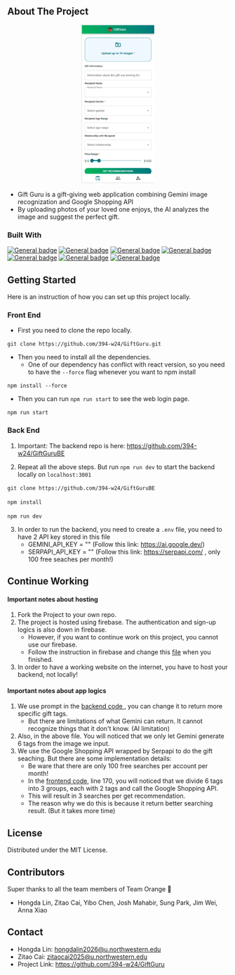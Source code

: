 <!--
*** Thanks for checking out the Best-README-Template. If you have a suggestion
*** that would make this better, please fork the repo and create a pull request
*** or simply open an issue with the tag "enhancement".
*** Don't forget to give the project a star!
*** Thanks again! Now go create something AMAZING! :D
-->

<!-- ABOUT THE PROJECT -->

## About The Project

<p align="center" width="100%">
 <img width="33%" src="https://raw.githubusercontent.com/Hongda-OSU/PicGo-2.3.1/master/img183237.png" />
</p>

- Gift Guru is a gift-giving web application combining Gemini image recognization and Google Shopping API
- By uploading photos of your loved one enjoys, the AI analyzes the image and suggest the perfect gift. 

### Built With

[![General badge](https://img.shields.io/badge/react-%2320232a.svg?style=for-the-badge&logo=react&logoColor=%2361DAFB)](https://shields.io/) [![General badge](https://img.shields.io/badge/HTML5-E34F26?style=for-the-badge&logo=html5&logoColor=white)](https://shields.io/) [![General badge](https://img.shields.io/badge/CSS3-1572B6?style=for-the-badge&logo=css3&logoColor=white)](https://shields.io/) [![General badge](https://img.shields.io/badge/JavaScript-F7DF1E?style=for-the-badge&logo=javascript&logoColor=black)](https://shields.io/) [![General badge](https://img.shields.io/badge/materialui-%230081CB.svg?style=for-the-badge&logo=material-ui&logoColor=white)](https://shields.io/) [![General badge](https://img.shields.io/badge/AWS-%23FF9900.svg?style=for-the-badge&logo=amazon-aws&logoColor=white)](https://shields.io/) [![General badge](https://img.shields.io/badge/firebase-%23039BE5.svg?style=for-the-badge&logo=firebase)](https://shields.io/)

<!-- GETTING STARTED -->

## Getting Started

Here is an instruction of how you can set up this project locally.

### Front End

- First you need to clone the repo locally.

```
git clone https://github.com/394-w24/GiftGuru.git
```

- Then you need to install all the dependencies.
  - One of our dependency has conflict with react version, so you need to have the `--force` flag whenever you want to npm install

```
npm install --force
```

- Then you can run `npm run start` to see the web login page.

```
npm run start
```

### Back End

1. Important: The backend repo is here: https://github.com/394-w24/GiftGuruBE
   
2. Repeat all the above steps. But run `npm run dev` to start the backend locally on `localhost:3001`

```
git clone https://github.com/394-w24/GiftGuruBE

npm install

npm run dev
```

3. In order to run the backend, you need to create a `.env` file, you need to have 2 API key stored in this file
   - GEMINI_API_KEY = "" (Follow this link: https://ai.google.dev/) 
   - SERPAPI_API_KEY = "" (Follow this link: https://serpapi.com/ , only 100 free seaches per month!) 

<!-- USAGE EXAMPLES -->

## Continue Working

#### Important notes about hosting

1. Fork the Project to your own repo.
2. The project is hosted using firebase. The authentication and sign-up logics is also down in firebase.
   - However, if you want to continue work on this project, you cannot use our firebase.
   - Follow the instruction in firebase and change this [file](https://github.com/394-w24/GiftGuru/blob/master/utilities/firebase.js) when you finished.
3. In order to have a working website on the internet, you have to host your backend, not locally! 

#### Important notes about app logics

1. We use prompt in the [backend code ](https://github.com/394-w24/GiftGuruBE/blob/main/routes/gemini.js), you can change it to return more specific gift tags.
   - But there are limitations of what Gemini can return. It cannot recognize things that it don't know. (AI limitation)
2. Also, in the above file. You will noticed that we only let Gemini generate 6 tags from the image we input. 
3. We use the Google Shopping API wrapped by Serpapi to do the gift seaching. But there are some implementation details:
   - Be ware that there are only 100 free searches per account per month!
   - In the [frontend code](https://github.com/394-w24/GiftGuru/blob/master/src/components/homePage/homePage.jsx), line 170, you will noticed that we divide 6 tags into 3 groups, each with 2 tags and call the Google Shopping API.
   - This will result in 3 searches per get recommendation.
   - The reason why we do this is because it return better searching result. (But it takes more time)
   
<!-- ISSUES -->

<!-- ## Known Issues

That's something we should have done, but I won't consider it as a bug. 
No need to clarify any bug for this moment.

1. The Homepage cannot save the local images uploaded, when you go back from the Recommendation page. -->

<!-- LICENSE -->

## License

Distributed under the MIT License.

<!-- CONTRIBUTORS -->

## Contributors

Super thanks to all the team members of Team Orange 💖
  - Hongda Lin, Zitao Cai, Yibo Chen, Josh Mahabir, Sung Park, Jim Wei, Anna Xiao

<!-- CONTACT -->

## Contact

- Hongda Lin: hongdalin2026@u.northwestern.edu
- Zitao Cai: zitaocai2025@u.northwestern.edu
- Project Link: https://github.com/394-w24/GiftGuru
